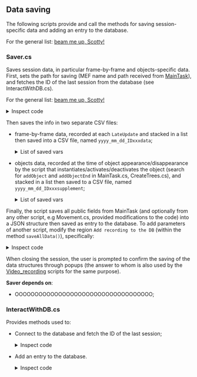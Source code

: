## Data saving

The following scripts provide and call the methods for saving session-specific data and adding an entry to the database.

For the general list: [beam me up, Scotty!](../README.md)

### Saver.cs

Saves session data, in particular frame-by-frame and objects-specific data. 
First, sets the path for saving (MEF name and path received from [MainTask](https://github.com/fattorilab/vr-navigation-tasks/blob/main/Docs/scripts_docs/Task_management.md#maintaskcs)), and fetches the ID of the last session from the database (see InteractWithDB.cs).

For the general list: [beam me up, Scotty!](../README.md)

  <details> 
  <summary>Inspect code</summary>
  
  ```c#
    void Awake()
    {
        #region Choose monkey and set path

        string MEF = GetComponent<MainTask>().MEF;
        path_to_data = GetComponent<MainTask>().path_to_data;
        if (MEF.ToLower() == "ciuffa") { path_to_MEF = Path.Combine(path_to_data, "MEF27"); }
        else if (MEF.ToLower() == "lisca") { path_to_MEF = Path.Combine(path_to_data, "MEF28"); }
        else
        {
            bool ans = EditorUtility.DisplayDialog("Wrong MEF name", "Unable to find the monkey" + MEF, //don't know how to put a simple popup here (the choice is irrelevant)
                            "Close and check MEF in MainTask");
            QuitGame();
        }

        Debug.Log($"If desidered, files will be saved in {path_to_MEF}");

        #endregion

        #region Connect to DB and get last ID

        try
        {
            DB = GameObject.Find("DB");
            string path_to_DB = Path.Combine(path_to_MEF, "esperimentiVR.db");
            lastIDFromDB = DB.GetComponent<InteractWithDB>().GetLastIDfromDB(path_to_DB);
        }
        catch
        {
            bool ans = EditorUtility.DisplayDialog("Cannot interact with DB", "It is not possible to read last ID from database. You may not to be able to save data",
                            "Close and check DB", "Proceed anyway");
            if (ans) { QuitGame(); }
        }

        #endregion

    }
      
  ```
  </details>

Then saves the info in two separate CSV files:
- frame-by-frame data, recorded at each `LateUpdate` and stacked in a list then saved into a CSV file, named `yyyy_mm_dd_IDxxxdata`;
  <details> 
    <summary>List of saved vars</summary>
    
    ```c#
      string general_vars = "Unity_timestamp; Frame; ";
      string task_general_vars = "Trial; Correct Trials; Current_condition; Current_state; Error_type; Reward_count; ";
      string task_specific_vars = ""; // correct_target; interval; 
      string move_vars = "player_x_arduino; player_y_arduino; player_x;  player_y; player_z; player_x_rot; player_y_rot; player_z_rot; ";
      string eyes_vars = "pupil_timestamp; px_eye_right; py_eye_right; px_eye_left; py_eye_left; " +
                              "eye_diameter_left; eye_diameter_right";
    ```
  </details>
  
- objects data, recorded at the time of object appearance/disappearance by the script that instantiates/activates/deactivates the object (search for `addObject` and `addObjectEnd` in MainTask.cs, CreateTrees.cs), and stacked in a list then saved to a CSV file, named `yyyy_mm_dd_IDxxxsupplement`;
    <details> 
    <summary>List of saved vars</summary>
    
    ```c#
    "Identifier; Type; x; y; z; rot_x; rot_y; rot_z; scale_x; scale_y; scale_z; TimeEntry; TimeExit"
    ```
  </details>

Finally, the script saves all public fields from MainTask (and optionally from any other script, e.g Movement.cs, provided modifications to the code) into a JSON structure then saved as entry to the database.
To add parameters of another script, modify the region `Add recording to the DB` (within the method `saveAllData()`), specifically:

  <details> 
  <summary>Inspect code</summary>
    
  ```c#
      // Get parameters from public fields of main and movement
      string jsonMainTask = JsonUtility.ToJson(main, true);
      string jsonMovement = JsonUtility.ToJson(player.GetComponent<Movement>(), true);
      string new_Param = "{ \"MainTask script params\": " + jsonMainTask
          + ", \"Movement params\": " + jsonMovement + " }";
  ```
  </details>

When closing the session, the user is prompted to confirm the saving of the data structures through popups (the answer to whom is also used by the [Video_recording](https://github.com/fattorilab/vr-navigation-tasks/blob/main/Docs/scripts_docs/Video_recording.md) scripts for the same purpose).

**Saver depends on**:
- OOOOOOOOOOOOOOOOOOOOOOOOOOOOOOOOOOO;

### InteractWithDB.cs

Provides methods used to:

- Connect to the database and fetch the ID of the last session;
  <details> 
    <summary>Inspect code</summary>
    
    ```c#
    public int GetLastIDfromDB(string path_to_DB)
    {

        int lastID = -1; // Initialize lastID with a default value in case no records are found

        Debug.Log($"Connecting to DB (DB_filepath={path_to_DB}) to READ LAST ID");
        conn = "URI=file:" + path_to_DB;

        using (dbconn = new SqliteConnection(conn))
        {
            dbconn.Open();

            dbcmd = dbconn.CreateCommand();
            sqlQuery = "SELECT * FROM Recordings ORDER BY ID DESC LIMIT 1;";
            dbcmd.CommandText = sqlQuery;

            dbreader = dbcmd.ExecuteReader();

            // Check if there's a record in the result
            if (dbreader.Read())
            {
                // Get the value of "ID" from the current record
                lastID = dbreader.GetInt32(dbreader.GetOrdinal("ID"));
            }

            dbreader.Close();
            dbconn.Close();

            // Return the lastID value
            Debug.Log("Last ID from DB " + lastID);
            return lastID;
        }
    }
    ```
  </details>

- Add an entry to the database.
  <details> 
    <summary>Inspect code</summary>
    
    ```c#
    public void AddRecording(string path_to_DB, int new_ID, string new_Date, string new_Task, string new_Param)
    {
        Debug.Log("Connecting to DB " + $"DB_filepath={path_to_DB} to ADD NEW RECORDING");
        conn = "URI=file:" + path_to_DB;

        using (dbconn = new SqliteConnection(conn))
        {
            dbconn.Open();

            dbcmd = dbconn.CreateCommand();
            sqlQuery = "INSERT INTO Recordings (ID, Date, Task, Param) VALUES ('" + new_ID + "','" +  new_Date + "','" + new_Task + "','" + new_Param + "')";
            dbcmd.CommandText = sqlQuery;

            dbcmd.ExecuteNonQuery();

            dbconn.Close();

            Debug.Log("New rec. added to DB with ID " + new_ID);
        }
    }
    ```
  </details>



